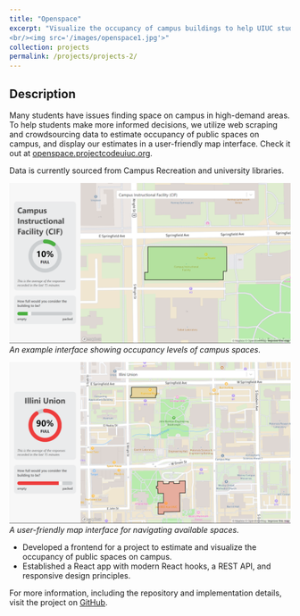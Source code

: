 ```yaml
---
title: "Openspace"
excerpt: "Visualize the occupancy of campus buildings to help UIUC students find good study/workout spots and avoid overcrowding
<br/><img src='/images/openspace1.jpg'>"
collection: projects
permalink: /projects/projects-2/
---
```


## Description
Many students have issues finding space on campus in high-demand areas. To help students make more informed decisions, we utilize web scraping and crowdsourcing data to estimate occupancy of public spaces on campus, and display our estimates in a user-friendly map interface. Check it out at [openspace.projectcodeuiuc.org](https://openspace.projectcodeuiuc.org/).

Data is currently sourced from Campus Recreation and university libraries.

![Openspace Screenshot 1](/images/openspace1.jpg)
*An example interface showing occupancy levels of campus spaces.*

![Openspace Screenshot 2](/images/openspace2.jpg)
*A user-friendly map interface for navigating available spaces.*


- Developed a frontend for a project to estimate and visualize the occupancy of public spaces on campus.
- Established a React app with modern React hooks, a REST API, and responsive design principles.


For more information, including the repository and implementation details, visit the project on [GitHub](https://github.com/sbaek21/openspace).